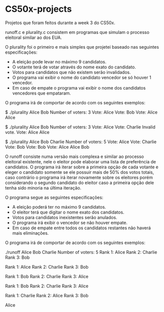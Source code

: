 # CS50x-projects
Projetos que foram feitos durante a week 3 do CS50x.

runoff.c e plurality.c consistem em programas que simulam o processo eleitoral similar ao dos EUA.

O plurality foi o primeiro e mais simples que projetei baseado nas seguintes especificações:

- A eleição pode levar no máximo 9 candidatos.
- O votante terá de votar através do nome exato do candidato.
- Votos para candidatos que não existem serão invalidados.
- O programa vai exibir o nome do candidato vencedor se só houver 1 vencedor.
- Em caso de empate o programa vai exibir o nome dos candidatos vencedores que empataram.


O programa irá de comportar de acordo com os seguintes exemplos:

$ ./plurality Alice Bob
Number of voters: 3
Vote: Alice
Vote: Bob
Vote: Alice
Alice

$ ./plurality Alice Bob
Number of voters: 3
Vote: Alice
Vote: Charlie
Invalid vote.
Vote: Alice
Alice

$ ./plurality Alice Bob Charlie
Number of voters: 5
Vote: Alice
Vote: Charlie
Vote: Bob
Vote: Bob
Vote: Alice
Alice
Bob


O runoff consiste numa versão mais complexa e similar ao processo eleitoral existente, nele o eleitor pode elaborar uma lista de preferência de candidatos. O programa irá iterar sobre a primeira opção de cada votante e eleger o candidato somente se ele possuir mais de 50% dos votos totais, caso contrário o programa irá iterar novamente sobre os eleitores porém considerando o segundo candidato do eleitor caso a primeira opção dele tenha sido minoria na última iteração.  

O programa segue as seguintes especificações:

- A eleição poderá ter no máximo 9 candidatos.
- O eleitor terá que digitar o nome exato dos candidatos.
- Votos para candidatos inexistentes serão anulados.
- O programa irá exibir o vencedor se não houver empate.
- Em caso de empate entre todos os candidatos restantes não haverá mais eliminações.



O programa irá de comportar de acordo com os seguintes exemplos:

./runoff Alice Bob Charlie
Number of voters: 5
Rank 1: Alice
Rank 2: Charlie
Rank 3: Bob

Rank 1: Alice
Rank 2: Charlie
Rank 3: Bob

Rank 1: Bob
Rank 2: Charlie
Rank 3: Alice

Rank 1: Bob
Rank 2: Charlie
Rank 3: Alice

Rank 1: Charlie
Rank 2: Alice
Rank 3: Bob

Alice

